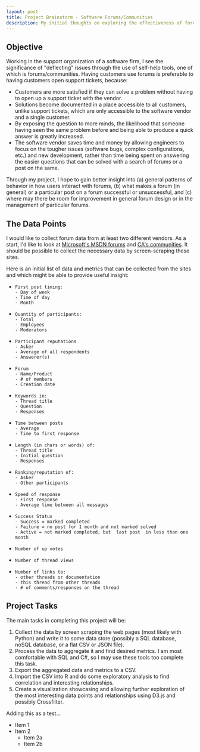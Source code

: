 ```yaml
---
layout: post
title: Project Brainstorm - Software Forums/Communities
description: My initial thoughts on exploring the effectiveness of forums for my EDAV project
--- 
```


## Objective

Working in the support organization of a software firm, I see the significance of "deflecting" issues through the use of self-help  tools, one of which is forums/communities. Having customers use forums is preferable to having customers open support tickets, because:


- Customers are more satisfied if they can solve a problem without having to open up a support ticket with the vendor.
- Solutions become documented in a place accessible to all customers, unlike support tickets, which are only accessible to the software vendor and a single customer.
- By exposing the question to more minds, the likelihood that someone having seen the same problem before and being able to produce a quick answer is greatly increased.
- The software vendor saves time and money by allowing engineers to focus on the tougher issues (software bugs, complex configurations, etc.) and new development, rather than time being spent on answering the easier questions that can be solved with a search of forums or a post on the same.

Through my project, I hope to gain better insight into (a) general patterns of behavior in how users interact with forums, (b) what makes a forum (in general) or a particular post on a forum successful or unsuccessful, and (c) where may there be room for improvement in general forum design or in the management of particular forums.

## The Data Points

I would like to collect forum data from at least two different vendors. As a start, I'd like to look at [Microsoft's MSDN forums](http://social.msdn.microsoft.com/Forums/en-US/home) and [CA's communities]( https://communities.ca.com/web/guest/community-directory). It should be possible to collect the necessary data by screen-scraping these sites.

Here is an initial list of data and metrics that can be collected from the sites and which might be able to provide useful insight:

 -     First post timing:
       - Day of week
       - Time of day
       - Month
 -     Quantity of participants:
       - Total
       - Employees
       - Moderators
 -     Participant reputations
       - Asker
       - Average of all respondents
       - Answerer(s)
 -     Forum
       - Name/Product
       - # of members
       - Creation date
 -     Keywords in:
       - Thread title
       - Question
       - Responses
 -     Time between posts
       - Average
       - Time to first response
 -     Length (in chars or words) of:
       - Thread title
       - Initial question
       - Responses
 -     Ranking/reputation of: 
       - Asker
       - Other participants
 -     Speed of response
       - First response
       - Average time between all messages
 -     Success Status
       - Success = marked completed
       - Failure = no post for 1 month and not marked solved
       - Active = not marked completed, but  last post  in less than one month
 -     Number of up votes
 -     Number of thread views
 -     Number of links to:
       - other threads or documentation
       - this thread from other threads
       - # of comments/responses on the thread

## Project Tasks

The main tasks in completing this project will be:

1. Collect the data by screen scraping the web pages (most likely with Python) and write it to some data store (possibly a SQL database, noSQL database, or a flat CSV or JSON file).
2.  Process the data to aggregate it and find desired metrics. I am most comfortable with SQL and C#, so I may use these tools too complete this task.
3.  Export the aggregated data and metrics to a CSV.
4.  Import the CSV into R and do some exploratory analysis to find correlation and interesting relationships.
5.  Create a visualization showcasing and allowing further exploration of the most interesting data points and relationships using D3.js and possibly Crossfilter.

Adding this as a test...

* Item 1
* Item 2
  * Item 2a
  * Item 2b